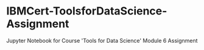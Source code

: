 # IBMCert-ToolsforDataScience-Assignment
Jupyter Notebook for Course 'Tools for Data Science' Module 6 Assignment

